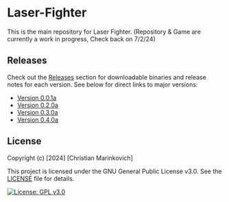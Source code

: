 # Laser-Fighter

This is the main repository for Laser Fighter. (Repository & Game are currently a work in progress, Check back on 7/2/24)

## Releases

Check out the [Releases](https://github.com/Christian2147/Laser-Fighter/releases) section for downloadable binaries and release notes for each version. See below for direct links to major versions:

- [Version 0.0.1a](https://github.com/Christian2147/Laser-Fighter/releases/tag/v0.0.1)
- [Version 0.2.0a](https://github.com/Christian2147/Laser-Fighter/releases/tag/v0.2.0)
- [Version 0.3.0a](https://github.com/Christian2147/Laser-Fighter/releases/tag/v0.3.0)
- [Version 0.4.0a](https://github.com/Christian2147/Laser-Fighter/releases/tag/v0.4.0)

## License

Copyright (c) [2024] [Christian Marinkovich]

This project is licensed under the GNU General Public License v3.0. See the [LICENSE](./LICENSE) file for details.

[![License: GPL v3.0](https://img.shields.io/badge/License-GPL%20v3.0-blue.svg)](https://www.gnu.org/licenses/gpl-3.0)
